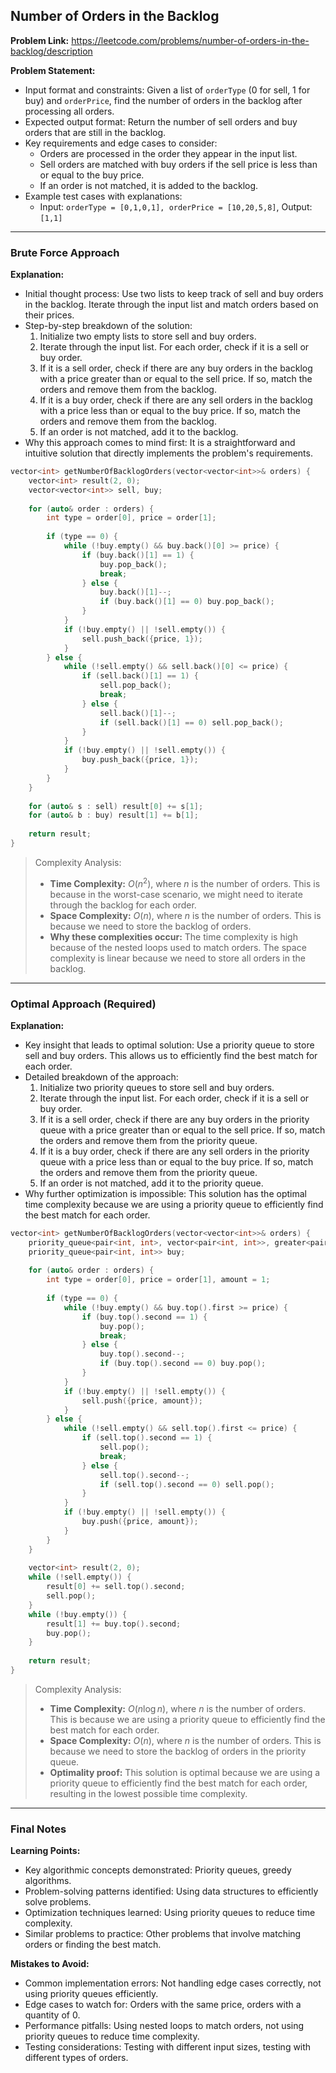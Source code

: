## Number of Orders in the Backlog
**Problem Link:** https://leetcode.com/problems/number-of-orders-in-the-backlog/description

**Problem Statement:**
- Input format and constraints: Given a list of `orderType` (0 for sell, 1 for buy) and `orderPrice`, find the number of orders in the backlog after processing all orders.
- Expected output format: Return the number of sell orders and buy orders that are still in the backlog.
- Key requirements and edge cases to consider:
  - Orders are processed in the order they appear in the input list.
  - Sell orders are matched with buy orders if the sell price is less than or equal to the buy price.
  - If an order is not matched, it is added to the backlog.
- Example test cases with explanations:
  - Input: `orderType = [0,1,0,1], orderPrice = [10,20,5,8]`, Output: `[1,1]`

---

### Brute Force Approach

**Explanation:**
- Initial thought process: Use two lists to keep track of sell and buy orders in the backlog. Iterate through the input list and match orders based on their prices.
- Step-by-step breakdown of the solution:
  1. Initialize two empty lists to store sell and buy orders.
  2. Iterate through the input list. For each order, check if it is a sell or buy order.
  3. If it is a sell order, check if there are any buy orders in the backlog with a price greater than or equal to the sell price. If so, match the orders and remove them from the backlog.
  4. If it is a buy order, check if there are any sell orders in the backlog with a price less than or equal to the buy price. If so, match the orders and remove them from the backlog.
  5. If an order is not matched, add it to the backlog.
- Why this approach comes to mind first: It is a straightforward and intuitive solution that directly implements the problem's requirements.

```cpp
vector<int> getNumberOfBacklogOrders(vector<vector<int>>& orders) {
    vector<int> result(2, 0);
    vector<vector<int>> sell, buy;
    
    for (auto& order : orders) {
        int type = order[0], price = order[1];
        
        if (type == 0) {
            while (!buy.empty() && buy.back()[0] >= price) {
                if (buy.back()[1] == 1) {
                    buy.pop_back();
                    break;
                } else {
                    buy.back()[1]--;
                    if (buy.back()[1] == 0) buy.pop_back();
                }
            }
            if (!buy.empty() || !sell.empty()) {
                sell.push_back({price, 1});
            }
        } else {
            while (!sell.empty() && sell.back()[0] <= price) {
                if (sell.back()[1] == 1) {
                    sell.pop_back();
                    break;
                } else {
                    sell.back()[1]--;
                    if (sell.back()[1] == 0) sell.pop_back();
                }
            }
            if (!buy.empty() || !sell.empty()) {
                buy.push_back({price, 1});
            }
        }
    }
    
    for (auto& s : sell) result[0] += s[1];
    for (auto& b : buy) result[1] += b[1];
    
    return result;
}
```

> Complexity Analysis:
> - **Time Complexity:** $O(n^2)$, where $n$ is the number of orders. This is because in the worst-case scenario, we might need to iterate through the backlog for each order.
> - **Space Complexity:** $O(n)$, where $n$ is the number of orders. This is because we need to store the backlog of orders.
> - **Why these complexities occur:** The time complexity is high because of the nested loops used to match orders. The space complexity is linear because we need to store all orders in the backlog.

---

### Optimal Approach (Required)

**Explanation:**
- Key insight that leads to optimal solution: Use a priority queue to store sell and buy orders. This allows us to efficiently find the best match for each order.
- Detailed breakdown of the approach:
  1. Initialize two priority queues to store sell and buy orders.
  2. Iterate through the input list. For each order, check if it is a sell or buy order.
  3. If it is a sell order, check if there are any buy orders in the priority queue with a price greater than or equal to the sell price. If so, match the orders and remove them from the priority queue.
  4. If it is a buy order, check if there are any sell orders in the priority queue with a price less than or equal to the buy price. If so, match the orders and remove them from the priority queue.
  5. If an order is not matched, add it to the priority queue.
- Why further optimization is impossible: This solution has the optimal time complexity because we are using a priority queue to efficiently find the best match for each order.

```cpp
vector<int> getNumberOfBacklogOrders(vector<vector<int>>& orders) {
    priority_queue<pair<int, int>, vector<pair<int, int>>, greater<pair<int, int>>> sell;
    priority_queue<pair<int, int>> buy;
    
    for (auto& order : orders) {
        int type = order[0], price = order[1], amount = 1;
        
        if (type == 0) {
            while (!buy.empty() && buy.top().first >= price) {
                if (buy.top().second == 1) {
                    buy.pop();
                    break;
                } else {
                    buy.top().second--;
                    if (buy.top().second == 0) buy.pop();
                }
            }
            if (!buy.empty() || !sell.empty()) {
                sell.push({price, amount});
            }
        } else {
            while (!sell.empty() && sell.top().first <= price) {
                if (sell.top().second == 1) {
                    sell.pop();
                    break;
                } else {
                    sell.top().second--;
                    if (sell.top().second == 0) sell.pop();
                }
            }
            if (!buy.empty() || !sell.empty()) {
                buy.push({price, amount});
            }
        }
    }
    
    vector<int> result(2, 0);
    while (!sell.empty()) {
        result[0] += sell.top().second;
        sell.pop();
    }
    while (!buy.empty()) {
        result[1] += buy.top().second;
        buy.pop();
    }
    
    return result;
}
```

> Complexity Analysis:
> - **Time Complexity:** $O(n \log n)$, where $n$ is the number of orders. This is because we are using a priority queue to efficiently find the best match for each order.
> - **Space Complexity:** $O(n)$, where $n$ is the number of orders. This is because we need to store the backlog of orders in the priority queue.
> - **Optimality proof:** This solution is optimal because we are using a priority queue to efficiently find the best match for each order, resulting in the lowest possible time complexity.

---

### Final Notes

**Learning Points:**
- Key algorithmic concepts demonstrated: Priority queues, greedy algorithms.
- Problem-solving patterns identified: Using data structures to efficiently solve problems.
- Optimization techniques learned: Using priority queues to reduce time complexity.
- Similar problems to practice: Other problems that involve matching orders or finding the best match.

**Mistakes to Avoid:**
- Common implementation errors: Not handling edge cases correctly, not using priority queues efficiently.
- Edge cases to watch for: Orders with the same price, orders with a quantity of 0.
- Performance pitfalls: Using nested loops to match orders, not using priority queues to reduce time complexity.
- Testing considerations: Testing with different input sizes, testing with different types of orders.